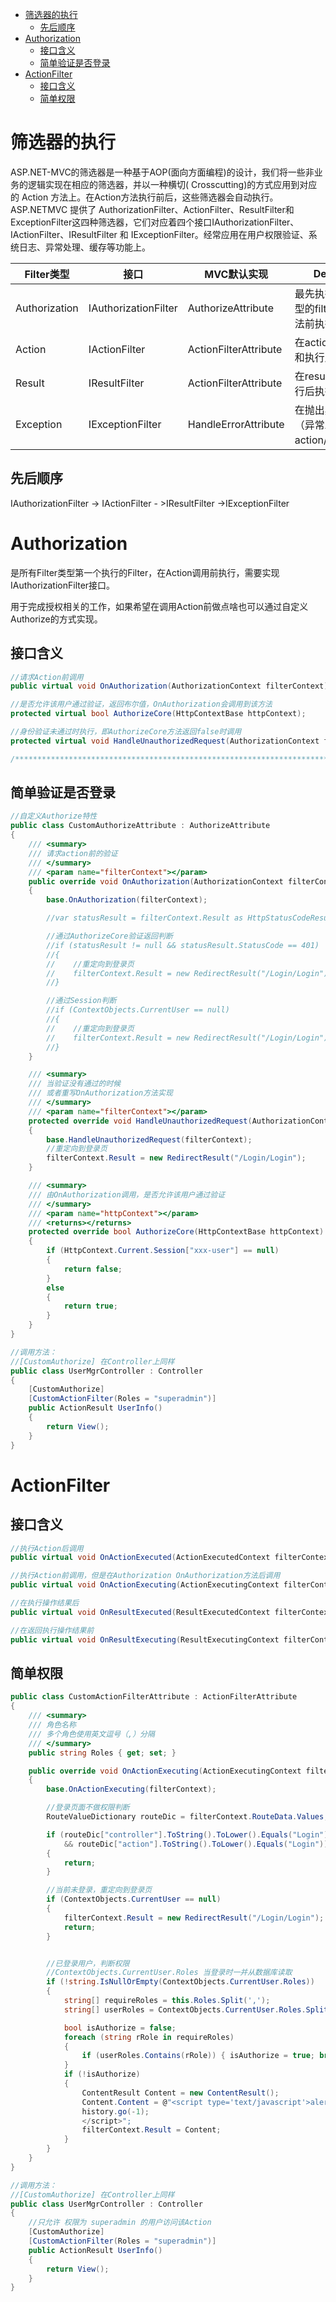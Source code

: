 <!-- TOC -->

- [筛选器的执行](#筛选器的执行)
    - [先后顺序](#先后顺序)
- [Authorization](#authorization)
    - [接口含义](#接口含义)
    - [简单验证是否登录](#简单验证是否登录)
- [ActionFilter](#actionfilter)
    - [接口含义](#接口含义-1)
    - [简单权限](#简单权限)

<!-- /TOC -->
# 筛选器的执行
ASP.NET-MVC的筛选器是一种基于AOP(面向方面编程)的设计，我们将一些非业务的逻辑实现在相应的筛选器，并以一种横切( Crosscutting)的方式应用到对应的 Action 方法上。在Action方法执行前后，这些筛选器会自动执行。 ASP.NETMVC 提供了 AuthorizationFilter、ActionFilter、ResultFilter和ExceptionFilter这四种筛选器，它们对应着四个接口IAuthorizationFilter、IActionFilter、IResultFilter 和 IExceptionFilter。经常应用在用户权限验证、系统日志、异常处理、缓存等功能上。

| Filter类型 | 接口 | MVC默认实现 | Description |
|---|---|---|---|
|Authorization|IAuthorizationFilter|AuthorizeAttribute|最先执行，在其他类型的filter和action方法前执行|
|Action|IActionFilter|ActionFilterAttribute|在action方法执行前和执行后执行|
|Result|IResultFilter|ActionFilterAttribute|在result执行前和执行后执行|
|Exception|IExceptionFilter|HandleErrorAttribute|在抛出异常时执行，（异常发生在action/result/filter）|


## 先后顺序
IAuthorizationFilter -> IActionFilter - >IResultFilter ->IExceptionFilter

# Authorization
是所有Filter类型第一个执行的Filter，在Action调用前执行，需要实现IAuthorizationFilter接口。

用于完成授权相关的工作，如果希望在调用Action前做点啥也可以通过自定义Authorize的方式实现。

## 接口含义
``` cs
//请求Action前调用
public virtual void OnAuthorization(AuthorizationContext filterContext);

//是否允许该用户通过验证，返回布尔值，OnAuthorization会调用到该方法
protected virtual bool AuthorizeCore(HttpContextBase httpContext);

//身份验证未通过时执行，即AuthorizeCore方法返回false时调用
protected virtual void HandleUnauthorizedRequest(AuthorizationContext filterContext);

/***************************************************************************/
```
## 简单验证是否登录
``` cs
//自定义Authorize特性
public class CustomAuthorizeAttribute : AuthorizeAttribute
{
    /// <summary>
    /// 请求action前的验证
    /// </summary>
    /// <param name="filterContext"></param>
    public override void OnAuthorization(AuthorizationContext filterContext)
    {
        base.OnAuthorization(filterContext);

        //var statusResult = filterContext.Result as HttpStatusCodeResult;

        //通过AuthorizeCore验证返回判断
        //if (statusResult != null && statusResult.StatusCode == 401)
        //{
        //    //重定向到登录页
        //    filterContext.Result = new RedirectResult("/Login/Login");
        //}

        //通过Session判断
        //if (ContextObjects.CurrentUser == null)
        //{
        //    //重定向到登录页
        //    filterContext.Result = new RedirectResult("/Login/Login");
        //}
    }

    /// <summary>
    /// 当验证没有通过的时候
    /// 或者重写OnAuthorization方法实现
    /// </summary>
    /// <param name="filterContext"></param>
    protected override void HandleUnauthorizedRequest(AuthorizationContext filterContext)
    {
        base.HandleUnauthorizedRequest(filterContext);
        //重定向到登录页
        filterContext.Result = new RedirectResult("/Login/Login");
    }

    /// <summary>
    /// 由OnAuthorization调用，是否允许该用户通过验证
    /// </summary>
    /// <param name="httpContext"></param>
    /// <returns></returns>
    protected override bool AuthorizeCore(HttpContextBase httpContext)
    {
        if (HttpContext.Current.Session["xxx-user"] == null)
        {
            return false;
        }
        else
        {
            return true;
        }
    }
}

//调用方法：
//[CustomAuthorize] 在Controller上同样
public class UserMgrController : Controller
{
    [CustomAuthorize]
    [CustomActionFilter(Roles = "superadmin")]
    public ActionResult UserInfo()
    {
        return View();
    }
}
```

# ActionFilter
## 接口含义
``` cs
//执行Action后调用
public virtual void OnActionExecuted(ActionExecutedContext filterContext);

//执行Action前调用，但是在Authorization OnAuthorization方法后调用
public virtual void OnActionExecuting(ActionExecutingContext filterContext);

//在执行操作结果后
public virtual void OnResultExecuted(ResultExecutedContext filterContext);

//在返回执行操作结果前
public virtual void OnResultExecuting(ResultExecutingContext filterContext);
```
## 简单权限
``` cs
public class CustomActionFilterAttribute : ActionFilterAttribute
{
    /// <summary>
    /// 角色名称
    /// 多个角色使用英文逗号（,）分隔
    /// </summary>
    public string Roles { get; set; }

    public override void OnActionExecuting(ActionExecutingContext filterContext)
    {
        base.OnActionExecuting(filterContext);

        //登录页面不做权限判断
        RouteValueDictionary routeDic = filterContext.RouteData.Values;

        if (routeDic["controller"].ToString().ToLower().Equals("Login")
            && routeDic["action"].ToString().ToLower().Equals("Login"))
        {
            return;
        }

        //当前未登录，重定向到登录页
        if (ContextObjects.CurrentUser == null)
        {
            filterContext.Result = new RedirectResult("/Login/Login");
            return;
        }


        //已登录用户，判断权限
        //ContextObjects.CurrentUser.Roles 当登录时一并从数据库读取
        if (!string.IsNullOrEmpty(ContextObjects.CurrentUser.Roles))
        {
            string[] requireRoles = this.Roles.Split(',');
            string[] userRoles = ContextObjects.CurrentUser.Roles.Split(',');

            bool isAuthorize = false;
            foreach (string rRole in requireRoles)
            {
                if (userRoles.Contains(rRole)) { isAuthorize = true; break; }
            }
            if (!isAuthorize)
            {
                ContentResult Content = new ContentResult();
                Content.Content = @"<script type='text/javascript'>alert('权限验证未通过！');
                history.go(-1);
                </script>";
                filterContext.Result = Content;
            }
        }
    }
}

//调用方法：
//[CustomAuthorize] 在Controller上同样
public class UserMgrController : Controller
{
    //只允许 权限为 superadmin 的用户访问该Action
    [CustomAuthorize]
    [CustomActionFilter(Roles = "superadmin")]
    public ActionResult UserInfo()
    {
        return View();
    }
}
```